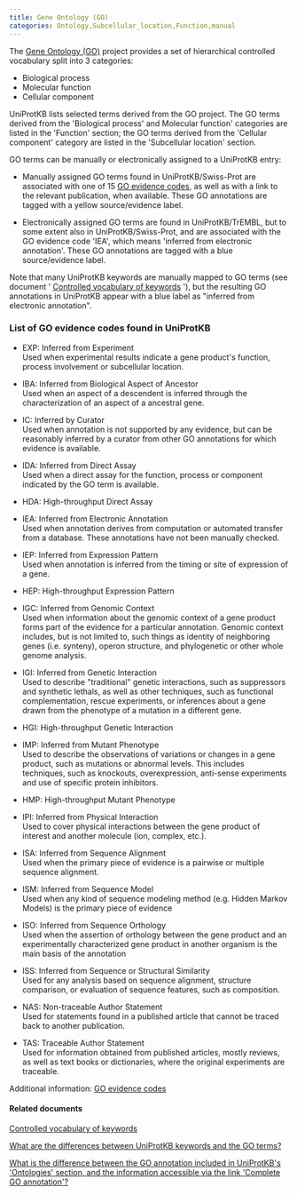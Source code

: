 ```yaml
---
title: Gene Ontology (GO)
categories: Ontology,Subcellular_location,Function,manual
---
```


The [Gene Ontology (GO)](http://www.geneontology.org/) project provides a set of hierarchical controlled vocabulary split into 3 categories:

-   Biological process
-   Molecular function
-   Cellular component

UniProtKB lists selected terms derived from the GO project. The GO terms derived from the 'Biological process' and Molecular function' categories are listed in the 'Function' section; the GO terms derived from the 'Cellular component' category are listed in the 'Subcellular location' section.

GO terms can be manually or electronically assigned to a UniProtKB entry:

-   Manually assigned GO terms found in UniProtKB/Swiss-Prot are associated with one of 15 [GO evidence codes](http://www.geneontology.org/GO.evidence.shtml?all), as well as with a link to the relevant publication, when available. These GO annotations are tagged with a yellow source/evidence label.

<!-- -->

-   Electronically assigned GO terms are found in UniProtKB/TrEMBL, but to some extent also in UniProtKB/Swiss-Prot, and are associated with the GO evidence code 'IEA', which means 'inferred from electronic annotation'. These GO annotations are tagged with a blue source/evidence label.

Note that many UniProtKB keywords are manually mapped to GO terms (see document ' [Controlled vocabulary of keywords](https://ftp.uniprot.org/pub/databases/uniprot/current_release/knowledgebase/complete/docs/keywlist) '), but the resulting GO annotations in UniProtKB appear with a blue label as "inferred from electronic annotation".

### List of GO evidence codes found in UniProtKB

-   EXP: Inferred from Experiment  
    Used when experimental results indicate a gene product's function, process involvement or subcellular location.

<!-- -->

-   IBA: Inferred from Biological Aspect of Ancestor  
    Used when an aspect of a descendent is inferred through the characterization of an aspect of a ancestral gene.

<!-- -->

-   IC: Inferred by Curator  
    Used when annotation is not supported by any evidence, but can be reasonably inferred by a curator from other GO annotations for which evidence is available.

<!-- -->

-   IDA: Inferred from Direct Assay  
    Used when a direct assay for the function, process or component indicated by the GO term is available.

<!-- -->

-   HDA: High-throughput Direct Assay

<!-- -->

-   IEA: Inferred from Electronic Annotation  
    Used when annotation derives from computation or automated transfer from a database. These annotations have not been manually checked.

<!-- -->

-   IEP: Inferred from Expression Pattern  
    Used when annotation is inferred from the timing or site of expression of a gene.

<!-- -->

-   HEP: High-throughput Expression Pattern

<!-- -->

-   IGC: Inferred from Genomic Context  
    Used when information about the genomic context of a gene product forms part of the evidence for a particular annotation. Genomic context includes, but is not limited to, such things as identity of neighboring genes (i.e. synteny), operon structure, and phylogenetic or other whole genome analysis.

<!-- -->

-   IGI: Inferred from Genetic Interaction  
    Used to describe "traditional" genetic interactions, such as suppressors and synthetic lethals, as well as other techniques, such as functional complementation, rescue experiments, or inferences about a gene drawn from the phenotype of a mutation in a different gene.

<!-- -->

-   HGI: High-throughput Genetic Interaction

<!-- -->

-   IMP: Inferred from Mutant Phenotype  
    Used to describe the observations of variations or changes in a gene product, such as mutations or abnormal levels. This includes techniques, such as knockouts, overexpression, anti-sense experiments and use of specific protein inhibitors.

<!-- -->

-   HMP: High-throughput Mutant Phenotype

<!-- -->

-   IPI: Inferred from Physical Interaction  
    Used to cover physical interactions between the gene product of interest and another molecule (ion, complex, etc.).

<!-- -->

-   ISA: Inferred from Sequence Alignment  
    Used when the primary piece of evidence is a pairwise or multiple sequence alignment.

<!-- -->

-   ISM: Inferred from Sequence Model  
    Used when any kind of sequence modeling method (e.g. Hidden Markov Models) is the primary piece of evidence

<!-- -->

-   ISO: Inferred from Sequence Orthology  
    Used when the assertion of orthology between the gene product and an experimentally characterized gene product in another organism is the main basis of the annotation

<!-- -->

-   ISS: Inferred from Sequence or Structural Similarity  
    Used for any analysis based on sequence alignment, structure comparison, or evaluation of sequence features, such as composition.

<!-- -->

-   NAS: Non-traceable Author Statement  
    Used for statements found in a published article that cannot be traced back to another publication.

<!-- -->

-   TAS: Traceable Author Statement  
    Used for information obtained from published articles, mostly reviews, as well as text books or dictionaries, where the original experiments are traceable.

Additional information: [GO evidence codes](http://www.geneontology.org/GO.evidence.shtml?all)

#### Related documents

[Controlled vocabulary of keywords](https://ftp.uniprot.org/pub/databases/uniprot/current_release/knowledgebase/complete/docs/keywlist)

[What are the differences between UniProtKB keywords and the GO terms?](http://www.uniprot.org/help/keywords%5Fvs%5Fgo)

[What is the difference between the GO annotation included in UniProtKB's 'Ontologies' section, and the information accessible via the link 'Complete GO annotation'?](http://www.uniprot.org/help/complete%5Fgo%5Fannotation)
